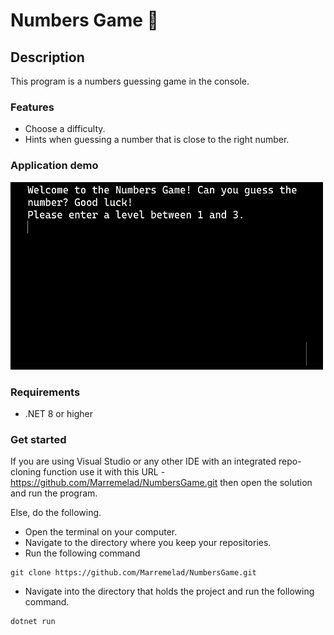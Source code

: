 # Numbers Game 🔢

## Description
This program is a numbers guessing game in the console.

### Features
* Choose a difficulty.
* Hints when guessing a number that is close to the right number.

### Application demo
<img src="https://github.com/Marremelad/AssetsAndImages/raw/main/NumbersGameScreenRecording.gif" height="300" width="500" alt="Application Demo">

### Requirements
* .NET 8 or higher

### Get started
If you are using Visual Studio or any other IDE with an integrated repo-cloning function use it with this URL - https://github.com/Marremelad/NumbersGame.git
then open the solution and run the program.

Else, do the following.
* Open the terminal on your computer.
* Navigate to the directory where you keep your repositories.
* Run the following command
```console
git clone https://github.com/Marremelad/NumbersGame.git        
```
* Navigate into the directory that holds the project and run the following command.
```console
dotnet run
```
